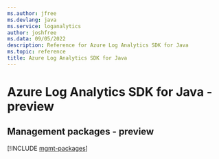 ```yaml
---
ms.author: jfree
ms.devlang: java
ms.service: loganalytics
author: joshfree
ms.data: 09/05/2022
description: Reference for Azure Log Analytics SDK for Java
ms.topic: reference
title: Azure Log Analytics SDK for Java
---
```

# Azure Log Analytics SDK for Java - preview

## Management packages - preview
[!INCLUDE [mgmt-packages](log-analytics-mgmt-index.md)]